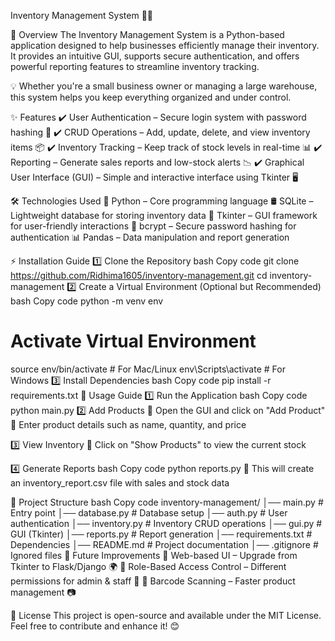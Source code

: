 Inventory Management System 🏪🚀

📌 Overview
The Inventory Management System is a Python-based application designed to help businesses efficiently manage their inventory. It provides an intuitive GUI, supports secure authentication, and offers powerful reporting features to streamline inventory tracking.

💡 Whether you're a small business owner or managing a large warehouse, this system helps you keep everything organized and under control.

✨ Features
✔️ User Authentication – Secure login system with password hashing 🔑
✔️ CRUD Operations – Add, update, delete, and view inventory items 📦
✔️ Inventory Tracking – Keep track of stock levels in real-time 📊
✔️ Reporting – Generate sales reports and low-stock alerts 📉
✔️ Graphical User Interface (GUI) – Simple and interactive interface using Tkinter 🖥️

🛠 Technologies Used
🚀 Python – Core programming language
🛢️ SQLite – Lightweight database for storing inventory data
🎨 Tkinter – GUI framework for user-friendly interactions
🔐 bcrypt – Secure password hashing for authentication
📊 Pandas – Data manipulation and report generation

⚡ Installation Guide
1️⃣ Clone the Repository
bash
Copy code
git clone https://github.com/Ridhima1605/inventory-management.git
cd inventory-management
2️⃣ Create a Virtual Environment (Optional but Recommended)
bash
Copy code
python -m venv env
# Activate Virtual Environment
source env/bin/activate  # For Mac/Linux
env\Scripts\activate  # For Windows
3️⃣ Install Dependencies
bash
Copy code
pip install -r requirements.txt
🚀 Usage Guide
1️⃣ Run the Application
bash
Copy code
python main.py
2️⃣ Add Products
📌 Open the GUI and click on "Add Product"
📌 Enter product details such as name, quantity, and price

3️⃣ View Inventory
📌 Click on "Show Products" to view the current stock

4️⃣ Generate Reports
bash
Copy code
python reports.py
📌 This will create an inventory_report.csv file with sales and stock data

📂 Project Structure
bash
Copy code
inventory-management/
│── main.py            # Entry point
│── database.py        # Database setup
│── auth.py            # User authentication
│── inventory.py       # Inventory CRUD operations
│── gui.py             # GUI (Tkinter)
│── reports.py         # Report generation
│── requirements.txt   # Dependencies
│── README.md          # Project documentation
│── .gitignore         # Ignored files
🚀 Future Improvements
🔹 Web-based UI – Upgrade from Tkinter to Flask/Django 🌍
🔹 Role-Based Access Control – Different permissions for admin & staff 🔑
🔹 Barcode Scanning – Faster product management 📷

📜 License
This project is open-source and available under the MIT License. Feel free to contribute and enhance it! 😊
